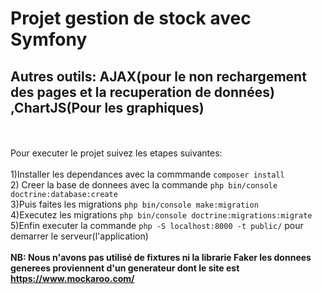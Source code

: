 # Projet gestion de stock avec Symfony
## Autres outils: AJAX(pour le non rechargement des pages et la recuperation de données) ,ChartJS(Pour les graphiques)
<br><br>
Pour executer le projet suivez les etapes suivantes:
<br><br>
1)Installer les dependances avec la commmande  `composer install`<br>
2) Creer la base de donnees avec la commande `php bin/console doctrine:database:create`<br>
3)Puis faites les migrations  `php bin/console make:migration`<br>
4)Executez les migrations  `php bin/console doctrine:migrations:migrate`<br>
5)Enfin executer la commande `php -S localhost:8000 -t public/` pour demarrer le serveur(l'application)<br><br>
**NB: Nous n'avons pas utilisé de fixtures ni la librarie Faker les donnees generees proviennent d'un generateur dont le site est https://www.mockaroo.com/** 
